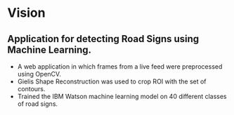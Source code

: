 # Vision

## Application for detecting Road Signs using Machine Learning. 
- A web application in which frames from a live feed were preprocessed using OpenCV. 
- Gielis Shape Reconstruction was used to crop ROI with the set of contours. 
- Trained the IBM Watson machine learning model on 40 different classes of road signs.
